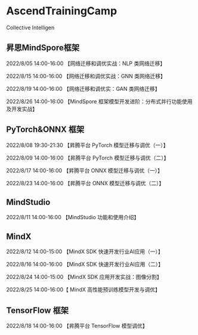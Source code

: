 # AscendTrainingCamp
Collective Intelligen

## 昇思MindSpore框架
2022/8/05 14:00-16:00 【网络迁移和调优实战：NLP 类网络迁移】

2022/8/15 14:00-16:00 【网络迁移和调优实战：GNN 类网络迁移】 

2022/8/19 14:00-16:00 【网络迁移和调优实：GAN 类网络迁移】 

2022/8/26 14:00-16:00 【MindSpore 框架模型开发进阶：分布式并行功能使用及开发实战】 

## PyTorch&ONNX 框架

2022/8/08 19:30-21:30 【昇腾平台 PyTorch 模型迁移与调优（一）】 

2022/8/09 14:00-16:00 【昇腾平台 PyTorch 模型迁移与调优（二）】 

2022/8/17 14:00-16:00 【昇腾平台 ONNX 模型迁移与调优（一）】   

2022/8/23 14:00-16:00 【昇腾平台 ONNX 模型迁移与调优（二）】  

## MindStudio
2022/8/11 14:00-16:00 【MindStudio 功能和使用介绍】  

## MindX
2022/8/12 14:00-15:00 【MindX SDK 快速开发行业AI应用（一）】 

2022/8/16 14:00-16:00 【MindX SDK 快速开发行业AI应用（二）】 

2022/8/24 14:00-15:00 【MindX SDK 应用开发实战：图像分割】   

2022/8/25 14:00-16:00【 MindX 高性能预训练模型开发与调优】  

## TensorFlow 框架
2022/8/18 14:00-16:00 【昇腾平台 TensorFlow 模型调优】
